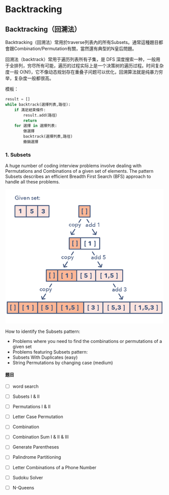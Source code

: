 # Backtracking

## Backtracking（回溯法）

Backtracking（回溯法）常用於traverse列表內的所有Subsets。通常這種題目都會跟Combination/Permutation有關，當然還有典型的N皇后問題。

回溯法（backtrack）常用于遍历列表所有子集，是 DFS 深度搜索一种，一般用于全排列，穷尽所有可能，遍历的过程实际上是一个决策树的遍历过程。时间复杂度一般 O\(N!\)，它不像动态规划存在重叠子问题可以优化，回溯算法就是纯暴力穷举，复杂度一般都很高。

模板：

```python
result = []
while backtrack(選擇列表,路徑):
    if 滿足結束條件:
        result.add(路徑）
        return
    for 選擇 in 選擇列表:
        做選擇
        backtrack(選擇列表,路徑)
        撤銷選擇
```

### 1. Subsets

A huge number of coding interview problems involve dealing with Permutations and Combinations of a given set of elements. The pattern Subsets describes an efficient Breadth First Search \(BFS\) approach to handle all these problems.

![](.gitbook/assets/subsets.jpg)



How to identify the Subsets pattern:

* Problems where you need to find the combinations or permutations of a given set
* Problems featuring Subsets pattern:
* Subsets With Duplicates \(easy\)
* String Permutations by changing case \(medium\)



#### 題目

* [ ] word search
* [ ] Subsets I & II
* [ ] Permutations I & II
* [ ] Letter Case Permutation
* [ ] Combination
* [ ] Combination Sum I & II & III
* [ ] Generate Parentheses
* [ ] Palindrome Partitioning
* [ ] Letter Combinations of a Phone Number
* [ ] Sudoku Solver
* [ ] N-Queens

